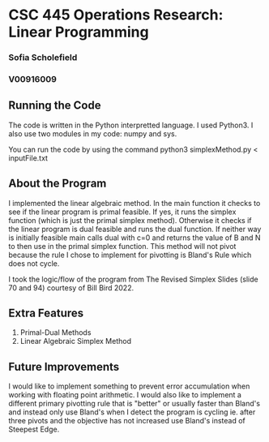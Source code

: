 # CSC 445 Operations Research: Linear Programming
### Sofia Scholefield
### V00916009


## Running the Code
The code is written in the Python interpretted language. I used Python3. I also use two modules in my code: numpy and sys.

You can run the code by using the command python3 simplexMethod.py < inputFile.txt

## About the Program
I implemented the linear algebraic method. In the main function it checks to see if the linear program is primal feasible. If yes, it runs the simplex function (which is just the primal simplex method). Otherwise it checks if the linear program is dual feasible and runs the dual function. If neither way is initially feasible main calls dual with c=0 and returns the value of B and N to then use in the primal simplex function. This method will not pivot because the rule I chose to implement for pivotting is Bland's Rule which does not cycle.

I took the logic/flow of the program from The Revised Simplex Slides (slide 70 and 94) courtesy of Bill Bird 2022.


## Extra Features
1. Primal-Dual Methods
2. Linear Algebraic Simplex Method
    

## Future Improvements
I would like to implement something to prevent error accumulation when working with floating point arithmetic. I would also like to implement a different primary pivotting rule that is "better" or usually faster than Bland's and instead only use Bland's when I detect the program is cycling ie. after three pivots and the objective has not increased use Bland's instead of Steepest Edge.